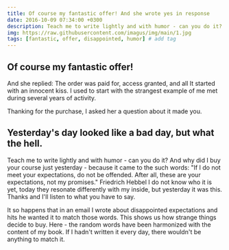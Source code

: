 ```yaml
---
title: Of course my fantastic offer! And she wrote yes in response
date: 2016-10-09 07:34:00 +0300
description: Teach me to write lightly and with humor - can you do it?
img: https://raw.githubusercontent.com/imagus/img/main/1.jpg
tags: [fantastic, offer, disappointed, humor] # add tag
---
```


## Of course my fantastic offer!

And she replied: The order was paid for, access granted, and all
It started with an innocent kiss.
I used to start with the strangest example of me
met during several years of activity.

Thanking for the purchase, I asked her a question about
it made you.

## Yesterday's day looked like a bad day, but what the hell.

Teach me to write lightly and with humor - can you do it?
And why did I buy your course just yesterday - because it came to the
such words:
"If I do not meet your expectations, do not be offended.
After all, these are your expectations, not my promises."
Friedrich Hebbel
I do not know who it is yet, today they resonate differently with
my inside, but yesterday it was this.
Thanks and I'll listen to what you have to say.

It so happens that in an email I wrote about disappointed
expectations and hits he wanted it to match those words.
This shows us how strange things decide to buy.
Here - the random words have been harmonized with the content of my book.
If I hadn't written it every day, there wouldn't be anything to match it.
